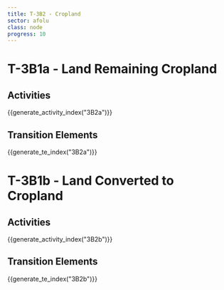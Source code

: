 ```yaml
---
title: T-3B2 - Cropland
sector: afolu
class: node
progress: 10
---
```



# T-3B1a - Land Remaining Cropland

## Activities

{{generate_activity_index("3B2a")}}


## Transition Elements

{{generate_te_index("3B2a")}}


# T-3B1b - Land Converted to Cropland

## Activities

{{generate_activity_index("3B2b")}}


## Transition Elements

{{generate_te_index("3B2b")}}
